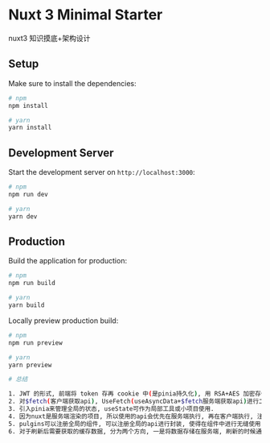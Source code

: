 # Nuxt 3 Minimal Starter

nuxt3 知识摸底+架构设计

## Setup

Make sure to install the dependencies:

```bash
# npm
npm install

# yarn
yarn install
```

## Development Server

Start the development server on `http://localhost:3000`:

```bash
# npm
npm run dev

# yarn
yarn dev

```

## Production

Build the application for production:

```bash
# npm
npm run build

# yarn
yarn build
```

Locally preview production build:

```bash
# npm
npm run preview

# yarn
yarn preview

```

```bash
# 总结

1. JWT 的形式, 前端将 token 存再 cookie 中(是pinia持久化), 用 RSA+AES 加密存储, 这样可以解决 token 在服务端和客户端共享的问题.[是否有更好的方式??]
2. 对$fetch(客户端获取api), UseFetch(useAsyncData+$fetch服务端获取api)进行二次封装. [可以考虑用axios作为替换方案]
3. 引入pinia来管理全局的状态, useState可作为局部工具或小项目使用.
4. 因为nuxt是服务端渲染的项目, 所以使用的api会优先在服务端执行, 再在客户端执行, 注意api的兼容性.
5. pulgins可以注册全局的组件, 可以注册全局的api进行封装, 使得在组件中进行无缝使用.
6. 对于刷新后需要获取的缓存数据, 分为两个方向, 一是将数据存储在服务端, 刷新的时候通过api获取(主要为了服务端渲染), 二是, 客户端组件的缓存数据可以放在本地存储中.



```
